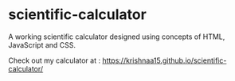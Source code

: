 # scientific-calculator

A working scientific calculator designed using concepts of HTML, JavaScript and CSS.

Check out my calculator at : https://krishnaa15.github.io/scientific-calculator/
